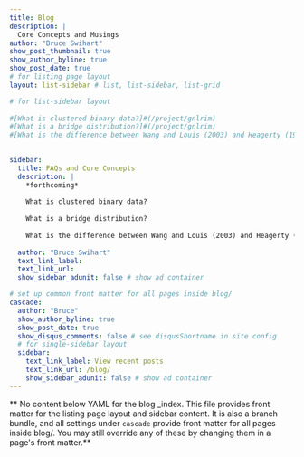 ```yaml
---
title: Blog
description: |
  Core Concepts and Musings
author: "Bruce Swihart"
show_post_thumbnail: true
show_author_byline: true
show_post_date: true
# for listing page layout
layout: list-sidebar # list, list-sidebar, list-grid

# for list-sidebar layout
    
#[What is clustered binary data?]#(/project/gnlrim)
#[What is a bridge distribution?]#(/project/gnlrim)
#[What is the difference between Wang and Louis (2003) and Heagerty (1999)?]#(/project/gnlrim)
    

sidebar: 
  title: FAQs and Core Concepts
  description: |
    *forthcoming*
    
    What is clustered binary data?
    
    What is a bridge distribution?
    
    What is the difference between Wang and Louis (2003) and Heagerty (1999)?
  
  author: "Bruce Swihart"
  text_link_label: 
  text_link_url: 
  show_sidebar_adunit: false # show ad container

# set up common front matter for all pages inside blog/
cascade:
  author: "Bruce"
  show_author_byline: true
  show_post_date: true
  show_disqus_comments: false # see disqusShortname in site config
  # for single-sidebar layout
  sidebar:
    text_link_label: View recent posts
    text_link_url: /blog/
    show_sidebar_adunit: false # show ad container
---
```


** No content below YAML for the blog _index. This file provides front matter for the listing page layout and sidebar content. It is also a branch bundle, and all settings under `cascade` provide front matter for all pages inside blog/. You may still override any of these by changing them in a page's front matter.**
